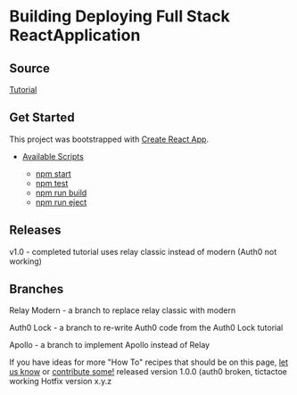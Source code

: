 # Building Deploying Full Stack ReactApplication

## Source

[Tutorial](https://www.lynda.com/React-js-tutorials/Building-Deploying-Full-Stack-React-Application/558648-2.html)

## Get Started

This project was bootstrapped with [Create React App](https://github.com/facebookincubator/create-react-app).

- [Available Scripts](#available-scripts)

  - [npm start](#npm-start)
  - [npm test](#npm-test)
  - [npm run build](#npm-run-build)
  - [npm run eject](#npm-run-eject)

## Releases

v1.0 - completed tutorial uses relay classic instead of modern (Auth0 not working)

## Branches

Relay Modern - a branch to replace relay classic with modern

Auth0 Lock - a branch to re-write Auth0 code from the Auth0 Lock tutorial

Apollo - a branch to implement Apollo instead of Relay

If you have ideas for more "How To" recipes that should be on this page, [let us know](https://github.com/facebookincubator/create-react-app/issues) or [contribute some!](https://github.com/facebookincubator/create-react-app/edit/master/packages/react-scripts/template/README.md) released version 1.0.0 (auth0 broken, tictactoe working
Hotfix version x.y.z
